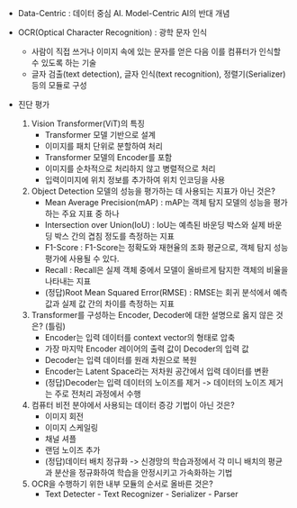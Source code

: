 + Data-Centric : 데이터 중심 AI. Model-Centric AI의 반대 개념
+ OCR(Optical Character Recognition) : 광학 문자 인식
	+ 사람이 직접 쓰거나 이미지 속에 있는 문자를 얻은 다음 이를 컴퓨터가 인식할 수 있도록 하는 기술
	+ 글자 검출(text detection), 글자 인식(text recognition), 정렬기(Serializer)등의 모듈로 구성

+ 진단 평가
	1.  Vision Transformer(ViT)의 특징
		+ Transformer 모델 기반으로 설계
		+ 이미지를 패치 단위로 분할하여 처리
		+ Transformer 모델의 Encoder를 포함
		+ 이미지를 순차적으로 처리하지 않고 병렬적으로 처리
		+ 입력이미지에 위치 정보를 추가하여 위치 인코딩을 사용
	2. Object Detection 모델의 성능을 평가하는 데 사용되는 지표가 아닌 것은?
		+ Mean Average Precision(mAP) : mAP는 객체 탐지 모델의 성능을 평가하는 주요 지표 중 하나
		+ Intersection over Union(IoU) : IoU는 예측된 바운딩 박스와 실제 바운딩 박스 간의 겹침 정도를 측정하는 지표
		+ F1-Score : F1-Score는 정확도와 재현율의 조화 평균으로, 객체 탐지 성능 평가에 사용될 수 있다.
		+ Recall : Recall은 실제 객체 중에서 모델이 올바르게 탐지한 객체의 비율을 나타내는 지표
		+ (정답)Root Mean Squared Error(RMSE) : RMSE는 회귀 분석에서 예측 값과 실제 값 간의 차이를 측정하는 지표
	3. Transformer를 구성하는 Encoder, Decoder에 대한 설명으로 옳지 않은 것은? (틀림)
		+ Encoder는 입력 데이터를 context vector의 형태로 압축
		+ 가장 마지막 Encoder 레이어의 출력 값이 Decoder의 입력 값
		+ Decoder는 입력 데이터를 원래 차원으로 복원
		+ Encoder는 Latent Space라는 저차원 공간에서 입력 데이터를 변환
		+ (정답)Decoder는 입력 데이터의 노이즈를 제거 -> 데이터의 노이즈 제거는 주로 전처리 과정에서 수행
	4. 컴퓨터 비전 분야에서 사용되는 데이터 증강 기법이 아닌 것은?
		+ 이미지 회전
		+ 이미지 스케일링
		+ 채널 셔플
		+ 랜덤 노이즈 추가
		+ (정답)데이터 배치 정규화 -> 신경망의 학습과정에서 각 미니 배치의 평균과 분산을 정규화하여 학습을 안정시키고 가속화하는 기법
	5. OCR을 수행하기 위한 내부 모듈의 순서로 올바른 것은?
		+ Text Detecter - Text Recognizer - Serializer - Parser